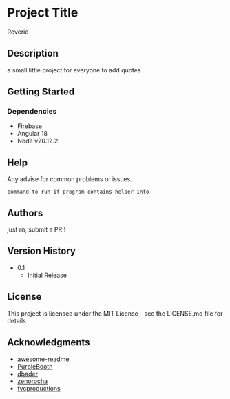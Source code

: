 # Project Title

Reverie 

## Description

a small little project for everyone to add quotes

## Getting Started

### Dependencies

* Firebase
* Angular 18
* Node v20.12.2


## Help

Any advise for common problems or issues.
```
command to run if program contains helper info
```

## Authors
just rn, submit a PR!!

## Version History

* 0.1
    * Initial Release

## License

This project is licensed under the MIT License - see the LICENSE.md file for details

## Acknowledgments
* [awesome-readme](https://github.com/matiassingers/awesome-readme)
* [PurpleBooth](https://gist.github.com/PurpleBooth/109311bb0361f32d87a2)
* [dbader](https://github.com/dbader/readme-template)
* [zenorocha](https://gist.github.com/zenorocha/4526327)
* [fvcproductions](https://gist.github.com/fvcproductions/1bfc2d4aecb01a834b46)